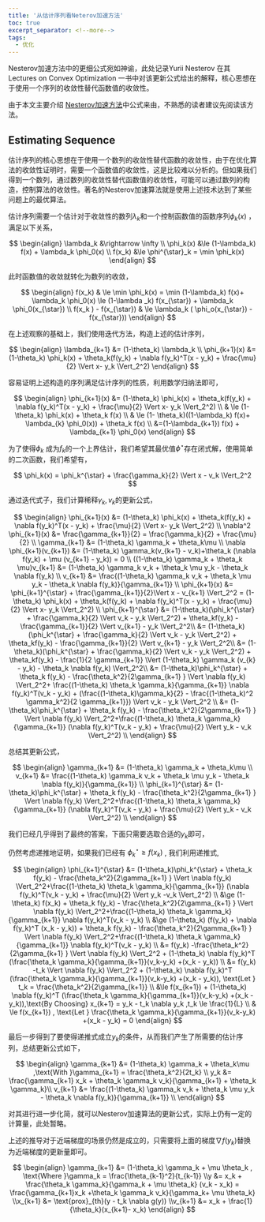 ```yaml
---
title: '从估计序列看Neterov加速方法'
toc: true
excerpt_separator: <!--more-->
tags:
  - 优化
---
```




Nesterov加速方法中的更细公式宛如神谕，此处记录Yurii Nesterov 在其 Lectures on Convex Optimization 一书中对该更新公式给出的解释，核心思想在于使用一个序列的收敛性替代函数值的收敛性。



<!--more-->

由于本文主要介绍 [Nesterov加速方法](https://truenobility303.github.io/Nesterov-Acceleration/)中公式来由，不熟悉的读者建议先阅读该方法。

## Estimating Sequence

估计序列的核心思想在于使用一个数列的收敛性替代函数的收敛性，由于在优化算法的收敛性证明时，需要一个函数值的收敛性，这是比较难以分析的。但如果我们得到一个数列，通过数列的收敛性替代函数值的收敛性，可能可以通过数列的构造，控制算法的收敛性。著名的Nesterov加速算法就是使用上述技术达到了某些问题上的最优算法。

估计序列需要一个估计对于收敛性的数列$\lambda_k$和一个控制函数值的函数序列$\phi_k(x)$ ，满足以下关系，


$$
\begin{align}
\lambda_k &\rightarrow \infty \\
\phi_k(x) &\le (1-\lambda_k) f(x) + \lambda_k \phi_0(x) \\
f(x_k) &\le \phi^{\star}_k = \min \phi_k(x) 
\end{align}
$$


此时函数值的收敛就转化为数列的收敛，


$$
\begin{align}
f(x_k) & \le \min \phi_k(x) = \min (1-\lambda_k) f(x)+ \lambda_k \phi_0(x) \le (1-\lambda _k) f(x_{\star}) + \lambda_k \phi_0(x_{\star}) \\
f(x_k ) - f(x_{\star}) & \le \lambda_k ( \phi_o(x_{\star}) - f(x_{\star}))
\end{align}
$$


在上述观察的基础上，我们使用迭代方法，构造上述的估计序列，


$$
\begin{align}
\lambda_{k+1} &= (1-\theta_k) \lambda_k \\
\phi_{k+1}(x) &= (1-\theta_k) \phi_k(x) + \theta_k(f(y_k) + \nabla f(y_k)^T(x - y_k) + \frac{\mu}{2} \Vert x- y_k \Vert_2^2)
\end{align}
$$


容易证明上述构造的序列满足估计序列的性质，利用数学归纳法即可，


$$
\begin{align}
\phi_{k+1}(x) &= (1-\theta_k) \phi_k(x) + \theta_k(f(y_k) + \nabla f(y_k)^T(x - y_k) + \frac{\mu}{2} \Vert x- y_k \Vert_2^2) \\
& \le (1-\theta_k) \phi_k(x) + \theta_k f(x) \\
& \le (1- \theta_k)((1-\lambda_k) f(x)+ \lambda_{k} \phi_0(x)) + \theta_k f(x) \\
&=(1-\lambda_{k+1}) f(x) + \lambda_{k+1} \phi_0(x)
\end{align}
$$


为了使得$\phi_k$ 成为$f_k$的一个上界估计，我们希望其最优值$\phi^{\star}$存在闭式解，使用简单的二次函数，我们希望有，


$$
\phi_k(x) = \phi_k^{\star} + \frac{\gamma_k}{2} \Vert x - v_k \Vert_2^2
$$


通过迭代式子，我们计算稀释$\gamma_k, v_k$的更新公式，


$$
\begin{align}
\phi_{k+1}(x) &= (1-\theta_k) \phi_k(x) + \theta_k(f(y_k) + \nabla f(y_k)^T(x - y_k) + \frac{\mu}{2} \Vert x- y_k \Vert_2^2) \\
\nabla^2 \phi_{k+1}(x) &=  \frac{\gamma_{k+1}}{2}  = \frac{\gamma_k}{2} + \frac{\mu}{2}  \\
\gamma_{k+1} &= (1-\theta_k) \gamma_k + \theta_k\mu \\
\nabla \phi_{k+1}(v_{k+1}) &= (1-\theta_k) \gamma_k(v_{k+1} - v_k)+\theta_k  (\nabla f(y_k) + \mu (v_{k+1} - y_k)) = 0   \\
((1-\theta_k) \gamma_k + \theta_k \mu)v_{k+1} &= (1-\theta_k) \gamma_k v_k + \theta_k \mu y_k - \theta_k \nabla f(y_k) \\
v_{k+1} &= \frac{(1-\theta_k) \gamma_k v_k + \theta_k \mu y_k - \theta_k \nabla f(y_k)}{\gamma_{k+1}} \\
\phi_{k+1}(x) &= \phi_{k+1}^{\star} + \frac{\gamma_{k+1}}{2}\Vert x - v_{k+1} \Vert_2^2 = (1-\theta_k) \phi_k(x) + \theta_k(f(y_k) + \nabla f(y_k)^T(x - y_k) + \frac{\mu}{2} \Vert x- y_k \Vert_2^2)  \\
\phi_{k+1}^{\star} &= (1-\theta_k)(\phi_k^{\star} + \frac{\gamma_k}{2} \Vert v_k - y_k \Vert_2^2) + \theta_kf(y_k)  - \frac{\gamma_{k+1}}{2} \Vert  v_{k+1} - y_k \Vert_2^2\\
&= (1-\theta_k)(\phi_k^{\star} + \frac{\gamma_k}{2} \Vert v_k - y_k \Vert_2^2) + \theta_kf(y_k)  - \frac{\gamma_{k+1}}{2} \Vert  v_{k+1} - y_k \Vert_2^2\\
&= (1-\theta_k)(\phi_k^{\star} + \frac{\gamma_k}{2} \Vert v_k - y_k \Vert_2^2) + \theta_kf(y_k)  - \frac{1}{2 \gamma_{k+1}} \Vert (1-\theta_k) \gamma_k (v_{k} - y_k) - \theta_k \nabla f(y_k) \Vert_2^2\\
&= (1-\theta_k)\phi_k^{\star} + \theta_k f(y_k) - \frac{\theta_k^2}{2\gamma_{k+1} } \Vert \nabla f(y_k) \Vert_2^2+ \frac{(1-\theta_k) \theta_k \gamma_k}{\gamma_{k+1}} \nabla f(y_k)^T(v_k - y_k) + (\frac{(1-\theta_k)\gamma_k}{2} - \frac{(1-\theta_k)^2 \gamma_k^2}{2 \gamma_{k+1}}) \Vert v_k - y_k \Vert_2^2 \\
&= (1-\theta_k)\phi_k^{\star} + \theta_k f(y_k) - \frac{\theta_k^2}{2\gamma_{k+1} } \Vert \nabla f(y_k) \Vert_2^2+\frac{(1-\theta_k) \theta_k \gamma_k}{\gamma_{k+1}} (\nabla f(y_k)^T(v_k - y_k) + \frac{\mu}{2} \Vert y_k - v_k \Vert_2^2) \\
\end{align}
$$




总结其更新公式，


$$
\begin{align}
\gamma_{k+1} &= (1-\theta_k) \gamma_k + \theta_k\mu \\
v_{k+1} &= \frac{(1-\theta_k) \gamma_k v_k + \theta_k \mu y_k - \theta_k \nabla f(y_k)}{\gamma_{k+1}} \\
\phi_{k+1}^{\star} 
&= (1-\theta_k)\phi_k^{\star} + \theta_k f(y_k) - \frac{\theta_k^2}{2\gamma_{k+1} } \Vert \nabla f(y_k) \Vert_2^2+\frac{(1-\theta_k) \theta_k \gamma_k}{\gamma_{k+1}} (\nabla f(y_k)^T(v_k - y_k) + \frac{\mu}{2} \Vert y_k - v_k \Vert_2^2) \\
\end{align}
$$

我们已经几乎得到了最终的答案，下面只需要选取合适的$y_k$即可，



仍然考虑递推地证明，如果我们已经有 $\phi_k^{\star}  \ge f(x_k)$ , 我们利用递推式,


$$
\begin{align}
\phi_{k+1}^{\star} 
&= (1-\theta_k)\phi_k^{\star} + \theta_k f(y_k) - \frac{\theta_k^2}{2\gamma_{k+1} } \Vert \nabla f(y_k) \Vert_2^2+\frac{(1-\theta_k) \theta_k \gamma_k}{\gamma_{k+1}} (\nabla f(y_k)^T(v_k - y_k) + \frac{\mu}{2} \Vert y_k -v_k \Vert_2^2) \\ 
&\ge (1-\theta_k) f(x_k) + \theta_k f(y_k) - \frac{\theta_k^2}{2\gamma_{k+1} } \Vert \nabla f(y_k) \Vert_2^2+\frac{(1-\theta_k) \theta_k \gamma_k}{\gamma_{k+1}} \nabla f(y_k)^T(v_k - y_k)  \\  
&\ge  (1-\theta_k) (f(y_k) + \nabla f(y_k)^T (x_k - y_k)) + \theta_k f(y_k) - \frac{\theta_k^2}{2\gamma_{k+1} } \Vert \nabla f(y_k) \Vert_2^2+\frac{(1-\theta_k) \theta_k \gamma_k}{\gamma_{k+1}} \nabla f(y_k)^T(v_k - y_k) \\  
&= f(y_k) -\frac{\theta_k^2}{2\gamma_{k+1} } \Vert \nabla f(y_k) \Vert_2^2 + (1-\theta_k) \nabla f(y_k)^T (\frac{\theta_k \gamma_k}{\gamma_{k+1}}(v_k-y_k) +(x_k - y_k))  \\
&= f(y_k) -t_k \Vert \nabla f(y_k) \Vert_2^2 + (1-\theta_k) \nabla f(y_k)^T (\frac{\theta_k \gamma_k}{\gamma_{k+1}}(v_k-y_k) +(x_k - y_k)), \text{Let } t_k = \frac{\theta_k^2}{2\gamma_{k+1}} \\
&\le f(x_{k+1}) + (1-\theta_k) \nabla f(y_k)^T (\frac{\theta_k \gamma_k}{\gamma_{k+1}}(v_k-y_k) +(x_k - y_k)),\text{By Choosing} x_{k+1} = y_k - t_k \nabla y_k ,t_k \le \frac{1}{L} \\
& \le f(x_{k+1}) , \text{Let } \frac{\theta_k \gamma_k}{\gamma_{k+1}}(v_k-y_k) +(x_k - y_k) = 0
\end{align}
$$


最后一步得到了要使得递推式成立$y_k$的条件，从而我们产生了所需要的估计序列，总结更新公式如下，


$$
\begin{align}
\gamma_{k+1} &= (1-\theta_k) \gamma_k + \theta_k\mu ,\text{With }\gamma_{k+1} = \frac{\theta_k^2}{2t_k} \\
y_k &= \frac{\gamma_{k+1} x_k + \theta_k \gamma_k v_k}{\gamma_{k+1} + \theta_k \gamma_k}\\
v_{k+1} &= \frac{(1-\theta_k) \gamma_k v_k + \theta_k \mu y_k - \theta_k \nabla f(y_k)}{\gamma_{k+1}} \\
\end{align}
$$


对其进行进一步化简，就可以Nesterov加速算法的更新公式，实际上仍有一定的计算量，此处暂略。

上述的推导对于近端梯度的场景仍然是成立的，只需要将上面的梯度$\nabla f(y_k)$替换为近端梯度的更新量即可。


$$
\begin{align}
\gamma_{k+1} &= (1-\theta_k) \gamma_k + \mu \theta_k , \text{Where }\gamma_k = \frac{\theta_{k-1}^2}{t_{k-1}} \\y &=  x_k + \frac{\theta_k \gamma_k}{\gamma_k + \mu \theta_k} (v_k - x_k) = \frac{\gamma_{k+1}x_k +\theta_k \gamma_k v_k}{\gamma_k+ \mu \theta_k} \\x_{k+1} &= \text{prox}_{th}(y - t_k \nabla g(y)) \\v_{k+1} &= x_k + \frac{1}{\theta_k}(x_{k+1}- x_k)
\end{align}
$$

